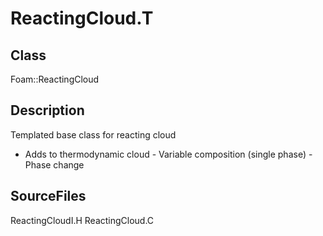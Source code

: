 # ReactingCloud.T 
## Class
Foam::ReactingCloud

## Description
Templated base class for reacting cloud

- Adds to thermodynamic cloud
      - Variable composition (single phase)
      - Phase change

## SourceFiles
ReactingCloudI.H
ReactingCloud.C

